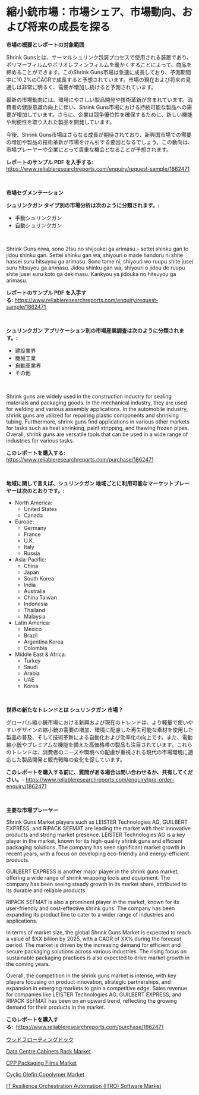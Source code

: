 <p><h1>縮小銃市場：市場シェア、市場動向、および将来の成長を探る</h1></p><p><strong>市場の概要とレポートの対象範囲</strong></p>
<p><p>Shrink Gunsとは、サーマルシュリンク包装プロセスで使用される装置であり、ポリマーフィルムやポリオレフィンフィルムを暖かくすることによって、商品を締めることができます。このShrink Guns市場は急速に成長しており、予測期間中に10.2%のCAGRで成長すると予想されています。市場の現在および将来の見通しは非常に明るく、需要が増加し続けると予測されています。</p><p>最新の市場動向には、環境にやさしい製品開発や技術革新が含まれています。消費者の健康意識の向上に伴い、Shrink Guns市場における持続可能な製品への需要が増加しています。さらに、企業は競争優位性を確保するために、新しい機能や利便性を取り入れた製品を開発しています。</p><p>今後、Shrink Guns市場はさらなる成長が期待されており、新興国市場での需要の増加や製品の技術革新が市場をけん引する要因となるでしょう。この動向は、市場プレーヤーや企業にとって貴重な機会となることが予想されます。</p></p>
<p><strong>レポートのサンプル PDF を入手する:</strong> <a href="https://www.reliableresearchreports.com/enquiry/request-sample/1862471">https://www.reliableresearchreports.com/enquiry/request-sample/1862471</a></p>
<p>&nbsp;</p>
<p><strong>市場セグメンテーション</strong></p>
<p><strong>シュリンクガン タイプ別の市場分析は次のように分類されます。:</strong></p>
<p><ul><li>手動シュリンクガン</li><li>自動シュリンクガン</li></ul></p>
<p>&nbsp;</p>
<p><p>Shrink Guns niwa, sono 2tsu no shijoukei ga arimasu - settei shinku gan to jidou shinku gan. Settei shinku gan wa, shiyouri o made handoru ni shite hassei suru hitsuyou ga arimasu. Sono tame ni, shiyouri wo ruupu shite jusei suru hitsuyou ga arimasu. Jidou shinku gan wa, shiyouri o jidou de ruupu shite jusei suru koto ga dekimasu. Kankyou ya jidouka no hitsuyou ga arimasu.</p></p>
<p><strong>レポートのサンプル PDF を入手する:</strong>&nbsp;<a href="https://www.reliableresearchreports.com/enquiry/request-sample/1862471">https://www.reliableresearchreports.com/enquiry/request-sample/1862471</a></p>
<p>&nbsp;</p>
<p><strong> シュリンクガン アプリケーション別の市場産業調査は次のように分類されます。:</strong></p>
<p><ul><li>建設業界</li><li>機械工業</li><li>自動車業界</li><li>その他</li></ul></p>
<p>&nbsp;</p>
<p><p>Shrink guns are widely used in the construction industry for sealing materials and packaging goods. In the mechanical industry, they are used for welding and various assembly applications. In the automobile industry, shrink guns are utilized for repairing plastic components and shrinking tubing. Furthermore, shrink guns find applications in various other markets for tasks such as heat shrinking, paint stripping, and thawing frozen pipes. Overall, shrink guns are versatile tools that can be used in a wide range of industries for various tasks.</p></p>
<p><strong>このレポートを購入する:</strong>&nbsp; <a href="https://www.reliableresearchreports.com/purchase/1862471">https://www.reliableresearchreports.com/purchase/1862471</a></p>
<p>&nbsp;</p>
<p><strong>地域に関して言えば、シュリンクガン 地域ごとに利用可能なマーケットプレーヤーは次のとおりです。:</strong></p>
<p><ul>
    <li>
        North America:
        <ul>
            <li>United States</li>
            <li>Canada</li>
        </ul>
    </li>
    <li>
        Europe:
        <ul>
            <li>Germany</li>
            <li>France</li>
            <li>U.K.</li>
            <li>Italy</li>
            <li>Russia</li>
        </ul>
    </li>
    <li>
        Asia-Pacific:
        <ul>
            <li>China</li>
            <li>Japan</li>
            <li>South Korea</li>
            <li>India</li>
            <li>Australia</li>
            <li>China Taiwan</li>
            <li>Indonesia</li>
            <li>Thailand</li>
            <li>Malaysia</li>
        </ul>
    </li>
    <li>
        Latin America:
        <ul>
            <li>Mexico</li>
            <li>Brazil</li>
            <li>Argentina Korea</li>
            <li>Colombia</li>
        </ul>
    </li>
    <li>
        Middle East & Africa:
        <ul>
            <li>Turkey</li>
            <li>Saudi</li>
            <li>Arabia</li>
            <li>UAE</li>
            <li>Korea</li>
        </ul>
    </li>
    </ul></p>
<p>&nbsp;</p>
<p><strong>世界の新たなトレンドとは シュリンクガン 市場？</strong></p>
<p><p>グローバル縮小銃市場における新興および現在のトレンドは、より軽量で使いやすいデザインの縮小銃の需要の増加、環境に配慮した再生可能な素材を使用した製品の普及、そして技術革新による自動化および効率化の向上です。また、電動縮小銃やプレミアムな機能を備えた高価格帯の製品も注目されています。これらのトレンドは、消費者のニーズや環境への配慮が重視される現代の市場環境に適応した製品開発と販売戦略の変化を促しています。</p></p>
<p><strong>このレポートを購入する前に、質問がある場合は問い合わせるか、共有してください。</strong>- <a href="https://www.reliableresearchreports.com/enquiry/pre-order-enquiry/1862471">https://www.reliableresearchreports.com/enquiry/pre-order-enquiry/1862471</a></p>
<p>&nbsp;</p>
<p><strong>主要な市場プレーヤー</strong></p>
<p><p>Shrink Guns Market players such as LEISTER Technologies AG, GUILBERT EXPRESS, and RIPACK SEFMAT are leading the market with their innovative products and strong market presence. LEISTER Technologies AG is a key player in the market, known for its high-quality shrink guns and efficient packaging solutions. The company has seen significant market growth in recent years, with a focus on developing eco-friendly and energy-efficient products.</p><p>GUILBERT EXPRESS is another major player in the shrink guns market, offering a wide range of shrink wrapping tools and equipment. The company has been seeing steady growth in its market share, attributed to its durable and reliable products.</p><p>RIPACK SEFMAT is also a prominent player in the market, known for its user-friendly and cost-effective shrink guns. The company has been expanding its product line to cater to a wider range of industries and applications.</p><p>In terms of market size, the global Shrink Guns Market is expected to reach a value of $XX billion by 2025, with a CAGR of XX% during the forecast period. The market is driven by the increasing demand for efficient and secure packaging solutions across various industries. The rising focus on sustainable packaging practices is also expected to drive market growth in the coming years.</p><p>Overall, the competition in the shrink guns market is intense, with key players focusing on product innovation, strategic partnerships, and expansion in emerging markets to gain a competitive edge. Sales revenue for companies like LEISTER Technologies AG, GUILBERT EXPRESS, and RIPACK SEFMAT has been on an upward trend, reflecting the growing demand for their products in the market.</p></p>
<p><strong>このレポートを購入する:</strong>&nbsp;&nbsp;<a href="https://www.reliableresearchreports.com/purchase/1862471">https://www.reliableresearchreports.com/purchase/1862471</a></p>
<p><p><a href="https://medium.com/@sashabeier2023/%E6%9C%A8%E9%80%A0%E3%83%95%E3%83%AD%E3%83%BC%E3%83%86%E3%82%A3%E3%83%B3%E3%82%B0%E3%83%89%E3%83%83%E3%82%AF%E5%B8%82%E5%A0%B4%E8%A6%8F%E6%A8%A1-cagr-%E5%8B%95%E5%90%91-2024%E5%B9%B4-2030%E5%B9%B4-c8e223bd70d2">ウッドフローティングドック</a></p><p><a href="https://view.publitas.com/reportprime-1/data-centre-cabinets-rack-market-offer-valuable-insights-into-market-size-market-share-market-trends-and-projections-spanning-from-2023-to-2030/">Data Centre Cabinets Rack Market</a></p><p><a href="https://github.com/arionmp/Market-Research-Report-List-2/blob/main/cpp-packaging-films-market.md">CPP Packaging Films Market</a></p><p><a href="https://github.com/markusgodoy/Market-Research-Report-List-2/blob/main/cyclic-olefin-copolymer-market.md">Cyclic Olefin Copolymer Market</a></p><p><a href="https://shimmer-gardenia-37a.notion.site/IT-Resilience-Orchestration-Automation-ITRO-Software-Market-Size-Reflecting-a-Forecast-Till-2031--2ddae42dbf6e4e85b069136544801c11">IT Resilience Orchestration Automation (ITRO) Software Market</a></p></p>